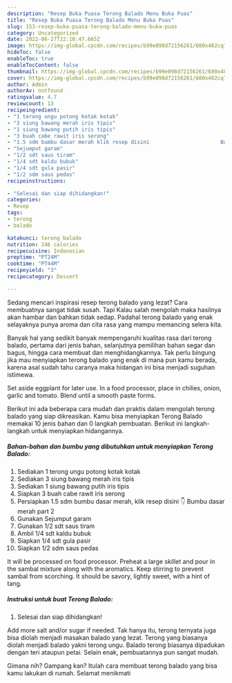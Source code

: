 ```yaml
---
description: "Resep Buka Puasa Terong Balado Menu Buka Puas"
title: "Resep Buka Puasa Terong Balado Menu Buka Puas"
slug: 153-resep-buka-puasa-terong-balado-menu-buka-puas
category: Uncategorized
date: 2022-06-27T22:10:47.665Z
image: https://img-global.cpcdn.com/recipes/b99e098d72156261/680x482cq70/terong-balado-foto-resep-utama.jpg
hideToc: false
enableToc: true
enableTocContent: false
thumbnail: https://img-global.cpcdn.com/recipes/b99e098d72156261/680x482cq70/terong-balado-foto-resep-utama.jpg
cover: https://img-global.cpcdn.com/recipes/b99e098d72156261/680x482cq70/terong-balado-foto-resep-utama.jpg
author: Admin
authorAv: notfound
ratingvalue: 4.7
reviewcount: 13
recipeingredient:
- "1 terong ungu potong kotak kotak"
- "3 siung bawang merah iris tipis"
- "1 siung bawang putih iris tipis"
- "3 buah cabe rawit iris serong"
- "1.5 sdm bumbu dasar merah klik resep disini                       Bumbu dasar merah part 2"
- "Sejumput garam"
- "1/2 sdt saus tiram"
- "1/4 sdt kaldu bubuk"
- "1/4 sdt gula pasir"
- "1/2 sdm saus pedas"
recipeinstructions:

- "Selesai dan siap dihidangkan!"
categories:
- Resep
tags:
- terong
- balado

katakunci: terong balado 
nutrition: 246 calories
recipecuisine: Indonesian
preptime: "PT24M"
cooktime: "PT44M"
recipeyield: "3"
recipecategory: Dessert

---
```



Sedang mencari inspirasi resep terong balado yang lezat? Cara membuatnya sangat tidak susah. Tapi Kalau salah mengolah maka hasilnya akan hambar dan bahkan tidak sedap. Padahal terong balado yang enak selayaknya punya aroma dan cita rasa yang mampu memancing selera kita.


Banyak hal yang sedikit banyak mempengaruhi kualitas rasa dari terong balado, pertama dari jenis bahan, selanjutnya pemilihan bahan segar dan bagus, hingga cara membuat dan menghidangkannya. Tak perlu bingung jika mau menyiapkan terong balado yang enak di mana pun kamu berada, karena asal sudah tahu caranya maka hidangan ini bisa menjadi suguhan istimewa.

Set aside eggplant for later use. In a food processor, place in chilies, onion, garlic and tomato. Blend until a smooth paste forms.


Berikut ini ada beberapa cara mudah dan praktis dalam mengolah terong balado yang siap dikreasikan. Kamu bisa menyiapkan Terong Balado memakai 10 jenis bahan dan 0 langkah pembuatan. Berikut ini langkah-langkah untuk menyiapkan hidangannya.

<!--inarticleads1-->

##### Bahan-bahan dan bumbu yang dibutuhkan untuk menyiapkan Terong Balado:

1. Sediakan 1 terong ungu potong kotak kotak
1. Sediakan 3 siung bawang merah iris tipis
1. Sediakan 1 siung bawang putih iris tipis
1. Siapkan 3 buah cabe rawit iris serong
1. Persiapkan 1.5 sdm bumbu dasar merah, klik resep disini 👇                      Bumbu dasar merah part 2
1. Gunakan Sejumput garam
1. Gunakan 1/2 sdt saus tiram
1. Ambil 1/4 sdt kaldu bubuk
1. Siapkan 1/4 sdt gula pasir
1. Siapkan 1/2 sdm saus pedas


It will be processed on food processor. Preheat a large skillet and pour in the sambal mixture along with the aromatics. Keep stirring to prevent sambal from scorching. It should be savory, lightly sweet, with a hint of tang. 

<!--inarticleads2-->

##### Instruksi untuk buat Terong Balado:


1. Selesai dan siap dihidangkan!

Add more salt and/or sugar if needed. Tak hanya itu, terong ternyata juga bisa diolah menjadi masakan balado yang lezat. Terong yang biasanya diolah menjadi balado yakni terong ungu. Balado terong biasanya dipadukan dengan teri ataupun petai. Selain enak, pembuatannya pun sangat mudah. 

Gimana nih? Gampang kan? Itulah cara membuat terong balado yang bisa kamu lakukan di rumah. Selamat menikmati

